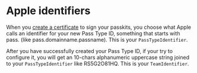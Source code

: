 Apple identifiers
=================

When you [create a certificate](certificates.md) to sign your passkits, you choose what Apple calls an identifier for your new Pass Type ID, something that starts with pass. (like pass.domainname.passname). This is your `PassTypeIdentifier`.

After you have successfully created your Pass Type ID, if your try to configure it, you will get an 10-chars alphanumeric uppercase string joined to your `PassTypeIdentifier` like RS5G2O81HQ. This is your `TeamIdentifier`.

